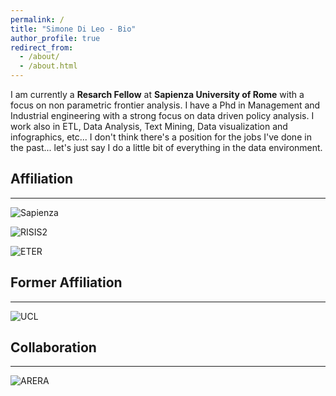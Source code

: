```yaml
---
permalink: /
title: "Simone Di Leo - Bio"
author_profile: true
redirect_from: 
  - /about/
  - /about.html
---
```


I am currently a  **Resarch Fellow** at **Sapienza University of Rome** with a focus on non parametric frontier analysis.
I have a Phd in Management and Industrial engineering with a strong focus on data driven policy analysis.
I work also in ETL, Data Analysis, Text Mining, Data visualization and infographics, etc...
I don't think there's a position for the jobs I've done in the past...
let's just say I do a little bit of everything in the data environment.


## Affiliation
_________________

![Sapienza](https://logos-download.com/wp-content/uploads/2019/07/Sapienza_Roma_Logo.png)

![RISIS2](https://th.bing.com/th/id/R.690696eb5e226c5d992f0933980b8840?rik=vRUVF3QuJ9xSEg&pid=ImgRaw&r=0)

![ETER](https://www.eter-project.com/wp-content/uploads/2022/03/ETER-Logo-3.svg)

## Former Affiliation
_________________

![UCL](https://uclouvain.be/sites/all/themes/ucltheme/logo.png?newdesign2018) 

## Collaboration
_________________

![ARERA](https://www.arera.it/typo3conf/ext/areratheme/Resources/Public/Images/Template/arera-logo.svg) 
